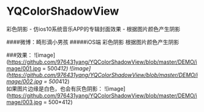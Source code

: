 # YQColorShadowView
彩色阴影 - 仿ios10系统音乐APP的专辑封面效果 - 根据图片颜色产生阴影

####微博：畸形滴小男孩
#####iOS端 彩色阴影 根据图片颜色产生阴影

###效果：
 ![image](https://github.com/976431yang/YQColorShadowView/blob/master/DEMO/image/001.jpg = 500*412)
 ![image](https://github.com/976431yang/YQColorShadowView/blob/master/DEMO/image/002.jpg = 500*412)</br>
如果图片边缘是白色，也会有灰色阴影：
 ![image](https://github.com/976431yang/YQColorShadowView/blob/master/DEMO/image/003.jpg = 500*412)
